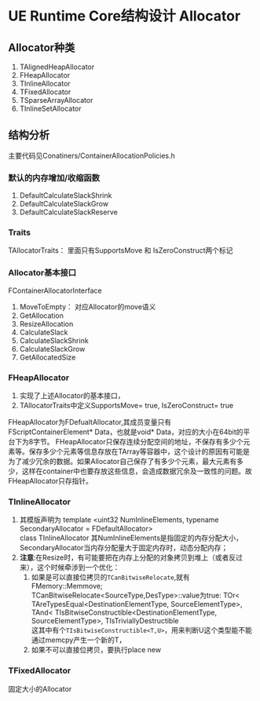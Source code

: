 # UE Runtime Core结构设计 Allocator
## Allocator种类
1.	TAlignedHeapAllocator
2.	FHeapAllocator
3.	TInlineAllocator
4.	TFixedAllocator
5.	TSparseArrayAllocator
6.	TInlineSetAllocator

## 结构分析
主要代码见Conatiners/ContainerAllocationPolicies.h
### 默认的内存增加/收缩函数
1.	DefaultCalculateSlackShrink
2.	DefaultCalculateSlackGrow
3.	DefaultCalculateSlackReserve

### Traits
TAllocatorTraits： 里面只有SupportsMove 和 IsZeroConstruct两个标记

### Allocator基本接口
FContainerAllocatorInterface 
1.	MoveToEmpty： 对应Allocator的move语义
2.	GetAllocation
3.	ResizeAllocation
4.	CalculateSlack
5.	CalculateSlackShrink
6.	CalculateSlackGrow
7.	GetAllocatedSize

### FHeapAllocator
1. 实现了上述Allocator的基本接口，
2. TAllocatorTraits<FHeapAllocator>中定义SupportsMove= true, IsZeroConstruct= true  


FHeapAllocator为FDefualtAllocator,其成员变量只有FScriptContainerElement* Data，也就是void* Data，对应的大小在64bit的平台下为8字节。
FHeapAllocator只保存连续分配空间的地址，不保存有多少个元素等。保存多少个元素等信息存放在TArray等容器中，这个设计的原因有可能是为了减少冗余的数据。如果Allocator自己保存了有多少个元素，最大元素有多少，这样在container中也要存放这些信息，会造成数据冗余及一致性的问题。故FHeapAllocator只存指针。


### TInlineAllocator
1. 其模版声明为 
		template <uint32 NumInlineElements, typename SecondaryAllocator = FDefaultAllocator>  
		class TInlineAllocator 
   其NumInlineElements是指固定的内存分配大小，SecondaryAllocator当内存分配量大于固定内存时，动态分配内存；
2. __注意__:在Resize时，有可能要把在内存上分配的对象拷贝到堆上（或者反过来），这个时候牵涉到一个优化：
	1. 如果是可以直接位拷贝的`TCanBitwiseRelocate`,就有FMemory::Memmove;  
		TCanBitwiseRelocate<SourceType,DesType>::value为true:
	        TOr<
				TAreTypesEqual<DestinationElementType, SourceElementType>,
				TAnd<
				TIsBitwiseConstructible<DestinationElementType, SourceElementType>,
				TIsTriviallyDestructible<SourceElementType>  
		这其中有个`TIsBitwiseConstructible<T,U>`，用来判断U这个类型能不能通过memcpy产生一个新的T，
	2. 如果不可以直接位拷贝，要执行place new 

### TFixedAllocator
固定大小的Allocator